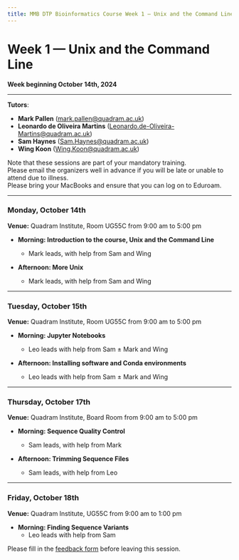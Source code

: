 ```yaml
---
title: MMB DTP Bioinformatics Course Week 1 — Unix and the Command Line
---
```


# Week 1 — Unix and the Command Line

**Week beginning October 14th, 2024**

---

**Tutors**:

- **Mark Pallen** ([mark.pallen@quadram.ac.uk](mailto:mark.pallen@quadram.ac.uk))
- **Leonardo de Oliveira Martins** ([Leonardo.de-Oliveira-Martins@quadram.ac.uk](Leonardo.de-Oliveira-Martins@quadram.ac.uk))
- **Sam Haynes** ([Sam.Haynes@quadram.ac.uk](Sam.Haynes@quadram.ac.uk))
- **Wing Koon** ([Wing.Koon@quadram.ac.uk](Wing.Koon@quadram.ac.uk))


Note that these sessions are part of your mandatory training.  
Please email the organizers well in advance if you will be late or unable to attend due to illness.  
Please bring your MacBooks and ensure that you can log on to Eduroam.

---

### Monday, October 14th

**Venue:** Quadram Institute, Room UG55C from 9:00 am to 5:00 pm 

- **Morning: Introduction to the course, Unix and the Command Line** 
  - Mark leads, with help from Sam and Wing

- **Afternoon: More Unix** 
  - Mark leads, with help from Sam and Wing

---

### Tuesday, October 15th

**Venue:** Quadram Institute, Room UG55C from 9:00 am to 5:00 pm


- **Morning: Jupyter Notebooks**
  - Leo leads with help from Sam ± Mark and Wing

- **Afternoon: Installing software and Conda environments**
  - Leo leads with help from Sam ± Mark and Wing

---

### Thursday, October 17th

**Venue:** Quadram Institute, Board Room from 9:00 am to 5:00 pm

- **Morning: Sequence Quality Control**
  - Sam leads, with help from Mark

- **Afternoon: Trimming Sequence Files**
  - Sam leads, with help from Leo

---

### Friday, October 18th

**Venue:** Quadram Institute, UG55C from 9:00 am to 1:00 pm


- **Morning: Finding Sequence Variants**
  - Leo leads with help from Sam

Please fill in the [feedback form](https://forms.office.com/Pages/ResponsePage.aspx?id=1O9S5qxdtkGiPXZGNMNs6nlK4JpdWo9LrIwG-Ilh-z9UMDEzSUNWNUxOTE1MTEZIQzg1T0oySkhRVS4u&origin=Invitation&channel=0) before leaving this session. 
